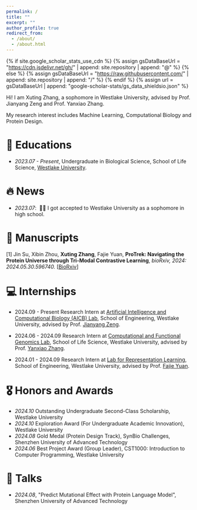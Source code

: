 ```yaml
---
permalink: /
title: ""
excerpt: ""
author_profile: true
redirect_from: 
  - /about/
  - /about.html
---
```


{% if site.google_scholar_stats_use_cdn %}
{% assign gsDataBaseUrl = "https://cdn.jsdelivr.net/gh/" | append: site.repository | append: "@" %}
{% else %}
{% assign gsDataBaseUrl = "https://raw.githubusercontent.com/" | append: site.repository | append: "/" %}
{% endif %}
{% assign url = gsDataBaseUrl | append: "google-scholar-stats/gs_data_shieldsio.json" %}

<span class='anchor' id='about-me'></span>

Hi! I am Xuting Zhang, a sophomore in Westlake University, advised by Prof. Jianyang Zeng and Prof. Yanxiao Zhang.

My research interest includes Machine Learning, Computational Biology and Protein Design. 

# 📖 Educations
- *2023.07 - Present*, Undergraduate in Biological Science, School of Life Science, [Westlake University](https://www.westlake.edu.cn/). 


# 🔥 News
- *2023.07*: &nbsp;🎉🎉 I got accepted to Westlake University as a sophomore in high school.

# 📝 Manuscripts

[1] Jin Su, Xibin Zhou, **Xuting Zhang**, Fajie Yuan, **ProTrek: Navigating the Protein Universe through Tri-Modal Contrastive Learning**, *bioRxiv, 2024: 2024.05.30.596740.* [[BioRxiv](https://www.biorxiv.org/content/10.1101/2024.05.30.596740v2)]


# 💻 Internships
* 2024.09 - Present Research Intern at [Artificial Intelligence and Computational Biology (AICB) Lab](https://aicb.lab.westlake.edu.cn/), School of Engineering, Westlake University, advised by Prof. [Jianyang Zeng](https://en.westlake.edu.cn/faculty/jianyang-zeng.html).

* 2024.06 - 2024.09 Research Intern at [Computational and Functional Genomics Lab](https://zhangyxlab.github.io/), School of Life Science, Westlake University, advised by Prof. [Yanxiao Zhang](https://scholar.google.com/citations?hl=zh-CN&user=YA5MtwsAAAAJ).

* 2024.01 - 2024.09 Research Intern at [Lab for Representation Learning](https://github.com/westlake-repl/), School of Engineering, Westlake University, advised by Prof. [Fajie Yuan](https://fajieyuan.github.io/).

# 🎖 Honors and Awards
- *2024.10* Outstanding Undergraduate Second-Class Scholarship, Westlake University
- *2024.10* Exploration Award (For Undergraduate Academic Innovation), Westlake University
- *2024.08* Gold Medal (Protein Design Track), SynBio Challenges, Shenzhen University of Advanced Technology
- *2024.06* Best Project Award (Group Leader), CST1000: Introduction to Computer Programming, Westlake University


# 💬 Talks
- *2024.08*, "Predict Mutational Effect with Protein Language Model", Shenzhen University of Advanced Technology
